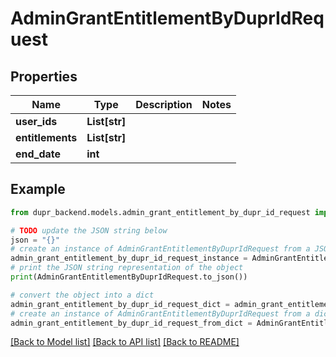 # AdminGrantEntitlementByDuprIdRequest


## Properties

Name | Type | Description | Notes
------------ | ------------- | ------------- | -------------
**user_ids** | **List[str]** |  | 
**entitlements** | **List[str]** |  | 
**end_date** | **int** |  | 

## Example

```python
from dupr_backend.models.admin_grant_entitlement_by_dupr_id_request import AdminGrantEntitlementByDuprIdRequest

# TODO update the JSON string below
json = "{}"
# create an instance of AdminGrantEntitlementByDuprIdRequest from a JSON string
admin_grant_entitlement_by_dupr_id_request_instance = AdminGrantEntitlementByDuprIdRequest.from_json(json)
# print the JSON string representation of the object
print(AdminGrantEntitlementByDuprIdRequest.to_json())

# convert the object into a dict
admin_grant_entitlement_by_dupr_id_request_dict = admin_grant_entitlement_by_dupr_id_request_instance.to_dict()
# create an instance of AdminGrantEntitlementByDuprIdRequest from a dict
admin_grant_entitlement_by_dupr_id_request_from_dict = AdminGrantEntitlementByDuprIdRequest.from_dict(admin_grant_entitlement_by_dupr_id_request_dict)
```
[[Back to Model list]](../README.md#documentation-for-models) [[Back to API list]](../README.md#documentation-for-api-endpoints) [[Back to README]](../README.md)


